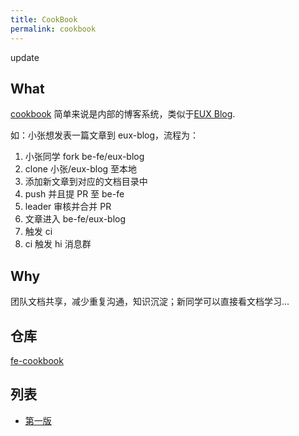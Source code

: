 ```yaml
---
title: CookBook
permalink: cookbook
---
```


update

## What

[cookbook](http://gitlab.baidu.com/be-fe/fe-cookbook) 简单来说是内部的博客系统，类似于[EUX Blog](https://github.com/be-fe/eux-blog).

如：小张想发表一篇文章到 eux-blog，流程为：

1. 小张同学 fork be-fe/eux-blog
2. clone 小张/eux-blog 至本地
3. 添加新文章到对应的文档目录中
4. push 并且提 PR 至 be-fe
5. leader 审核并合并 PR
6. 文章进入 be-fe/eux-blog
7. 触发 ci
8. ci 触发 hi 消息群

## Why

团队文档共享，减少重复沟通，知识沉淀；新同学可以直接看文档学习...

## 仓库

[fe-cookbook](http://gitlab.baidu.com/be-fe/fe-cookbook)

## 列表

* [第一版](cookbook-v1.md)
